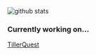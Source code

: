 <picture decoding="async" loading="lazy">
  <source media="(prefers-color-scheme: light)" srcset="https://pixel-profile.vercel.app/api/github-stats?username=Enderz420&theme=summer">
  <source media="(prefers-color-scheme: dark)" srcset="https://pixel-profile.vercel.app/api/github-stats?username=Enderz420&screen_effect=true&theme=blue_chill">
  <img alt="github stats" src="https://pixel-profile.vercel.app/api/github-stats?username=Enderz420&theme=summer">
</picture>



### Currently working on...
[TillerQuest](https://github.com/jonp-h/TillerQuest)
